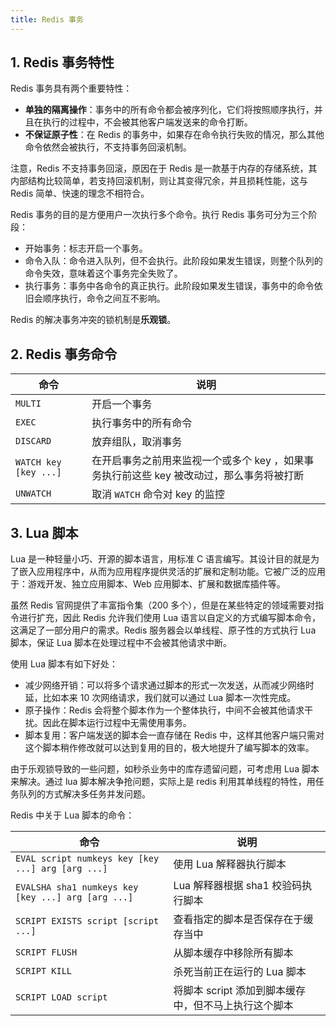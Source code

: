 ```yaml
---
title: Redis 事务
---
```


## 1. Redis 事务特性

Redis 事务具有两个重要特性：

- **单独的隔离操作**：事务中的所有命令都会被序列化，它们将按照顺序执行，并且在执行的过程中，不会被其他客户端发送来的命令打断。
- **不保证原子性**：在 Redis 的事务中，如果存在命令执行失败的情况，那么其他命令依然会被执行，不支持事务回滚机制。

注意，Redis 不支持事务回滚，原因在于 Redis 是一款基于内存的存储系统，其内部结构比较简单，若支持回滚机制，则让其变得冗余，并且损耗性能，这与 Redis 简单、快速的理念不相符合。

Redis 事务的目的是方便用户一次执行多个命令。执行 Redis 事务可分为三个阶段：

- 开始事务：标志开启一个事务。
- 命令入队：命令进入队列，但不会执行。此阶段如果发生错误，则整个队列的命令失效，意味着这个事务完全失败了。
- 执行事务：事务中各命令的真正执行。此阶段如果发生错误，事务中的命令依旧会顺序执行，命令之间互不影响。

Redis 的解决事务冲突的锁机制是**乐观锁**。

## 2. Redis 事务命令

| 命令                  | 说明                                                         |
| --------------------- | ------------------------------------------------------------ |
| `MULTI`               | 开启一个事务                                                 |
| `EXEC`                | 执行事务中的所有命令                                         |
| `DISCARD`             | 放弃组队，取消事务                                           |
| `WATCH key [key ...]` | 在开启事务之前用来监视一个或多个 key ，如果事务执行前这些 key 被改动过，那么事务将被打断 |
| `UNWATCH`             | 取消 `WATCH` 命令对 key 的监控                               |

## 3. Lua 脚本

Lua 是一种轻量小巧、开源的脚本语言，用标准 C 语言编写。其设计目的就是为了嵌入应用程序中，从而为应用程序提供灵活的扩展和定制功能。它被广泛的应用于：游戏开发、独立应用脚本、Web 应用脚本、扩展和数据库插件等。

虽然 Redis 官网提供了丰富指令集（200 多个），但是在某些特定的领域需要对指令进行扩充，因此 Redis 允许我们使用 Lua 语言以自定义的方式编写脚本命令，这满足了一部分用户的需求。Redis 服务器会以单线程、原子性的方式执行 Lua 脚本，保证 Lua 脚本在处理过程中不会被其他请求中断。

使用 Lua 脚本有如下好处：

- 减少网络开销：可以将多个请求通过脚本的形式一次发送，从而减少网络时延，比如本来 10 次网络请求，我们就可以通过 Lua 脚本一次性完成。
- 原子操作：Redis 会将整个脚本作为一个整体执行，中间不会被其他请求干扰。因此在脚本运行过程中无需使用事务。
- 脚本复用：客户端发送的脚本会一直存储在 Redis 中，这样其他客户端只需对这个脚本稍作修改就可以达到复用的目的，极大地提升了编写脚本的效率。

由于乐观锁导致的一些问题，如秒杀业务中的库存遗留问题，可考虑用 Lua 脚本来解决。通过 lua 脚本解决争抢问题，实际上是 redis 利用其单线程的特性，用任务队列的方式解决多任务并发问题。

Redis 中关于 Lua 脚本的命令：

| 命令                                               | 说明                                                 |
| -------------------------------------------------- | ---------------------------------------------------- |
| `EVAL script numkeys key [key ...] arg [arg ...]`  | 使用 Lua 解释器执行脚本                              |
| `EVALSHA sha1 numkeys key [key ...] arg [arg ...]` | Lua 解释器根据 sha1 校验码执行脚本                   |
| `SCRIPT EXISTS script [script ...]`                | 查看指定的脚本是否保存在于缓存当中                   |
| `SCRIPT FLUSH`                                     | 从脚本缓存中移除所有脚本                             |
| `SCRIPT KILL`                                      | 杀死当前正在运行的 Lua 脚本                          |
| `SCRIPT LOAD script`                               | 将脚本 script 添加到脚本缓存中，但不马上执行这个脚本 |
